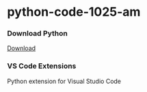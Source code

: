 # python-code-1025-am

### Download Python
[Download](https://www.python.org/downloads/)

### VS Code Extensions
Python extension for Visual Studio Code

